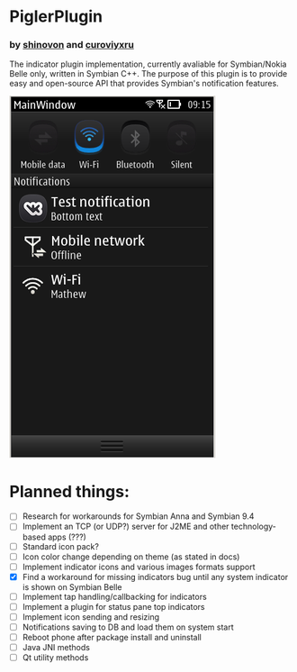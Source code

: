 # PiglerPlugin
### by [shinovon](https://github.com/shinovon) and [curoviyxru](https://github.com/curoviyxru)
The indicator plugin implementation, currently avaliable for Symbian/Nokia Belle only, written in Symbian C++.
The purpose of this plugin is to provide easy and open-source API that provides Symbian's notification features.

![Screenshot](screenshot.png)

# Planned things:
* [ ] Research for workarounds for Symbian Anna and Symbian 9.4
* [ ] Implement an TCP (or UDP?) server for J2ME and other technology-based apps (???)
* [ ] Standard icon pack?
* [ ] Icon color change depending on theme (as stated in docs)
* [ ] Implement indicator icons and various images formats support
* [x] Find a workaround for missing indicators bug until any system indicator is shown on Symbian Belle
* [ ] Implement tap handling/callbacking for indicators
* [ ] Implement a plugin for status pane top indicators
* [ ] Implement icon sending and resizing
* [ ] Notifications saving to DB and load them on system start
* [ ] Reboot phone after package install and uninstall
* [ ] Java JNI methods
* [ ] Qt utility methods